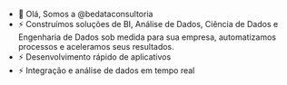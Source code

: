 - 👋 Olá, Somos a @bedataconsultoria
- ⚡ Construímos soluções de BI, Análise de Dados, Ciência de Dados e Engenharia de Dados sob medida para sua empresa, automatizamos processos e aceleramos seus resultados.
- ⚡ Desenvolvimento rápido de aplicativos
- ⚡ Integração e análise de dados em tempo real 
<!---
bedataconsultoria/bedataconsultoria is a ✨ special ✨ repository because its `README.md` (this file) appears on your GitHub profile.
You can click the Preview link to take a look at your changes.
--->
